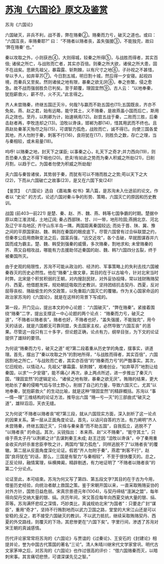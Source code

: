 # [苏洵《六国论》原文及鉴赏](https://www.vrrw.net/wx/9997.html)

苏洵《六国论》

六国破灭，非兵不利，战不善，弊在赂秦②。赂秦而力亏，破灭之道也。或曰： “六国互丧，率赂秦耶?” 曰： “不赂者以赂者丧，盖失强援③，不能独完，故曰 ‘弊在赂秦’ 也。”

秦以攻取之外，小则获邑④，大则得城，较秦之所得⑤，与战胜而得者，其实百倍; 诸侯之所亡，与战败而亡者，其实亦百倍。则秦之所大欲，诸侯之所大患，固不在战矣。思厥先祖父，暴霜露、斩荆棘，以有尺寸之地⑥，子孙视之不甚惜，举以予人，如弃草芥⑦。今日割五城，明日割十城，然后得一夕安寝。起视四境，而秦兵又至矣。然则诸侯之地有限，暴秦之欲无厌⑧，奉之弥繁，侵之愈急。故不战而强弱胜负已判矣。至于颠覆，理固宜然⑨。古人云： “以地奉秦，犹抱薪救火，薪不尽，火不灭。”此言得之。

齐人未尝赂秦，终继五国迁灭⑩，何哉?与嬴而不助五国也(11);五国既丧，齐亦不免矣。燕、赵之君，始有远略，能守其土，义不赂秦，是故燕虽小国而后亡，斯用兵之效也。至丹，以荆卿为计，始速祸焉(12)。赵尝五战于秦，二败而三胜，后秦击赵者再，李牧连却之(13)。洎牧以谗诛，邯郸为郡(14)，惜其用武而不终也。且燕赵处秦革灭殆尽之际(15)，可谓智力孤危，战败而亡，诚不得已。向使三国各爱其地，齐人勿附于秦，刺客不行(16)，良将犹在(17)，则胜负之数，存亡之理，当与秦相较，或未易量(18)。

呜呼! 以赂秦之地，封天下之谋臣; 以事秦之心，礼天下之奇才;并力西向(19)，则吾恐秦人食之不得下咽也(20)。悲夫!有如此之势而为秦人积威之所劫(21)，日削月割，以趋于亡。为国者勿使为积威之所劫哉!

夫六国与秦皆诸侯，其势弱于秦，而犹有可以不赂而胜之之势;苟以天下之大(22)，下而从六国破亡之故事(23)，是又在六国下矣(24)!



【鉴赏】 《六国论》选自 《嘉祐集·权书》第八篇，是苏洵未入仕途前的论文。作者以 “史论” 的方式，论述六国对秦斗争的形势、策略，六国灭亡的原因和历史教训。

战国 (前403—前221) 是楚、秦、赵、齐、魏、燕、韩等七国争霸的时期。楚据中原以南江淮流域，土地辽阔; 秦占西部陕、甘、川一带，地形险固;燕拥北京、河北及辽宁半岛地区; 齐守山东半岛一隅，两国距离秦国较远; 而处于晋、陕、冀、豫之间的平原国家赵、魏、韩则在秦国的眼皮底下。尽管六国曾有过合纵联盟之约，但秦孝公启用商鞅变法之后，国富兵强，“远交近攻”，各个击破，早就图谋吞并六国而成为霸主。楚、魏、韩受到强秦的威慑，多次赂秦，割地求和; 未曾赂秦的齐、燕又自相攻战，哪能有力去援助邻近秦国的赵、魏、韩?六国四分五裂，终于被秦国所灭。

由于史观的局限性，苏洵不可能从政治的、经济的、军事策略上的失利去找六国被秦吞灭的历史必然性。他在“赂秦”上做文章，其目的在于以古喻今，针对北宋当时时弊。北宋是个积贫积弱的王朝，对内搜刮民财，对外妥协投降，常以钱财贿赂契丹、西夏。他借题发挥，规劝朝廷吸取历史教训，坚持团结抗击契丹、西夏，反对屈辱丧权、赂敌偷生的外交政策，以免重蹈六国灭亡的覆辙。作为关心国家命运的政治家苏洵的《六国论》，就是在这样的背景下写成的。

第一段，开门见山，提出本文的中心论题： “六国破灭”，“弊在赂秦”。紧接着围绕“赂秦”二字，提出支撑这一中心论题的两个论点： “赂秦而力亏，破灭之道”，“不赂者以赂者丧”。赂者也好，不赂者也好，“盖失强援，不能独完”，用今天的话说，就是六国都无可靠同盟，失去国家主权，必然导致“六国互丧” 的恶果。尽管这一段只有三十多字，但论题正确，论点有力，纲举目张，为下文的论证提供了雄辩的要领。

为何说“赂秦而力亏，破灭之道” 呢?第二段着重从历史学的角度，摆事实，讲道理。首先，摆出了“秦以攻取之外”的割地所得，“与战胜而得者，其实百倍”，六国因割地之所亡，“与战败而亡者，其实亦百倍”的“赂秦而力亏”的严酷事实。其次，忆旧规劝，以情动人。先祖父“暴霜露、斩荆棘”，艰难创业，“如弃草芥”地割让给秦国，以求“一夕安寝”，能不痛心! 再次，承上两点所述，进一步推出了秦灭六国，“理固宜然”的逻辑定论。“诸侯之地有限，暴秦之欲无厌”。贿赂的结果，更大地助长了秦的侵略气焰与领土野心，削弱了自己的力量，导致六国灭亡。尤其“以地奉秦，犹抱薪救火” 的生动比喻，就是这种“理固宜然”的精辟概括。苏洵以 “事—情—理”三维结构的论证方法，推导出六国 “赂—亏—灭”的三部曲式“破灭之道”，雄辩滔滔，天衣无缝。

又为何说“不赂者以赂者丧”呢?第三段，就从六国现实方面，深入剖析了这一论点的因果关系。第一层从正面角度论证。首先，以诘问自答的方法，有力阐明“齐人未尝赂秦，终继五国迁灭”，只缘与秦亲善“而不助五国”，自我孤立，逃脱不了 “以赂者丧” 的命运。其次，尖锐指出： 本来燕、赵“义不赂秦”，“能守其土”，只缘于燕太子丹“以荆卿之计”去谋刺秦王未成; 赵王迁因 “洎牧以谗诛”，中了秦用重金收买内奸杀害忠臣李牧之计，两国均“智力孤危”，同样逃脱不了“以赂者丧”的覆辙。第二层从反面角度深化论证。假若“齐人勿附于秦”，燕君“刺客不行”，赵国“良将犹在”的话，那么，三国是有智力“与秦相较”，不至于很快覆灭的。总之，正反论辩，融情寓理，纵横捭阖，精辟剔透，有力地证明了 “不赂者以赂者丧”的第二个分论点。

论证至此，本可结束。苏洵为何又写了第四、第五段文字?其目的在于古为今用，借鉴历史经验，向统治者献上救国之策。鉴于宋朝开国以来，一直采取贿赂妥协的对外方针，国势日益危弱。宋真宗景德元年(1004)，与契丹缔结“澶渊之盟”，每年得向契丹交纳大量的银、绢。庆历年间，宋又答应每年向西夏交纳大量的银、绢、茶等。苏洵满怀悲叹之深情，巧妙类比，真诚规劝北宋“为国者”：只要走广封“谋臣”，重用“奇才”，坚持不行贿割地而以武力卫国之路，堂堂的大宋江山还是可以安稳的;反之，若不接受六国破灭的教训，不以武力抵抗，继续采取贿赂契丹、西夏的外交路线，则覆灭的下场，其悲惨更在“六国下矣”。字里行间，渗透了苏洵对宋王朝的真诚感情。

历代评论家常常将苏洵的《六国论》与贾谊的《过秦论》、王安石的《封建论》相提并论，誉为中国古代策国的著名“三论”。清人朱晴川继宋代文学家曾巩、明代古文家茅坤之后，对苏洵的《六国论》也作过很高的评价： “借六国赂秦而灭，以暗刺宋事。其言痛切悲愤，可谓深谋先见之智。”

